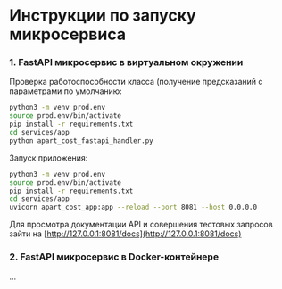 # Инструкции по запуску микросервиса

### 1. FastAPI микросервис в виртуальном окружении

Проверка работоспособности класса (получение предсказаний с параметрами по умолчанию:

```bash
python3 -m venv prod.env
source prod.env/bin/activate
pip install -r requirements.txt
cd services/app
python apart_cost_fastapi_handler.py
```

Запуск приложения:

```bash
python3 -m venv prod.env
source prod.env/bin/activate
pip install -r requirements.txt
cd services/app
uvicorn apart_cost_app:app --reload --port 8081 --host 0.0.0.0
```
Для просмотра документации API и совершения тестовых запросов зайти на [http://127.0.0.1:8081/docs](http://127.0.0.1:8081/docs)

### 2. FastAPI микросервис в Docker-контейнере
...





